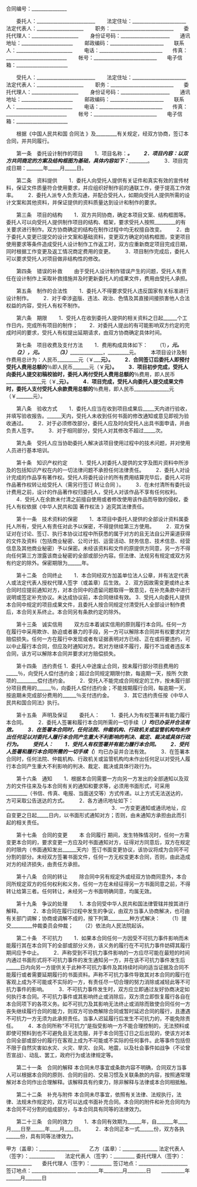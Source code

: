
 


合同编号：_______________


　　委托人：_________________________
　　法定住址：_______________________　　法定代表人：____________________
　　职务：___________________________　　委托代理人：____________________
　　身份证号码：_____________________　　通讯地址：______________________
　　邮政编码：_______________________　　联系人：________________________
　　电话：___________________________　　传真：__________________________
　　帐号：___________________________　　电子信箱：______________________


　　受托人：_________________________
　　法定住址：_______________________　　法定代表人：____________________
　　职务：___________________________　　委托代理人：____________________
　　身份证号码：_____________________　　通讯地址：______________________
　　邮政编码：_______________________　　联系人：________________________
　　电话：___________________________　　传真：__________________________
　　帐号：___________________________　　电子信箱：______________________


　　根据《中国人民共和国
合同法
》及_________有关规定，经双方协商，签订本合同，并共同履行。


　　第一条　委托设计制作的项目
　　1．项目名称：_____________________。
　　2．项目内容：以双方共同商定的方案及结构框图为基础，具体内容如下：_____________________________。
　　3．项目完成日期：_______年_____月_____日。


　　第二条　资料提供
　　1．委托人向受托人提供有关证件和真实有效的宣传材料，保证文件质量符合使用要求，并应组织好制作前的通联工作，便于提高工作效率。
　　2．委托人派专人负责沟通，并配合受托人，如期向受托人提供所需的设计文案和其他资料，并保证提供的资料质量达到设计和制作的要求。


　　第三条　项目的结构
　　1．双方共同协商，确定本项目文案、结构框图等。委托人可以向受托人提供制作项目的结构、框架，要求受托人按照_________的有关要求进行制作。双方协商确定的结构在制作过程中均无权擅自改变。
　　2．由于委托人变更已提交的设计文案和基础资料，变更双方确定的结构框图，变更项目使用要求等条件造成受托人设计制作工作返工时，双方应重新商定项目完成日期，同时根据工作变更及返工情况商定费用的变更。
　　3．项目制作完成后，委托人可以要求受托人对项目做非结构性的修改。


　　第四条　错误的补救
　　由于受托人设计制作错误产生的问题，受托人有责任在设计制作上采取补救措施并及时更新委托人的成果文件，费用由受托人承担。


　　第五条　制作的合法性
　　1．委托人不得要求受托人违反国家有关标准进行设计制作。 
　　2．对于牵涉盗版、违法、政治、色情及其直接间接损害他人合法权益的内容，受托人有权不制作。


　　第六条　期限
　　1．受托人在收到委托人提供的相关资料之日起______个工作日内，完成所有项目的制作；
　　2．对委托人提出的有可能影响双方约定的完成时间的要求，受托人有权提出延期请求，由双方协商确定具体时间。


　　第七条　项目收费及支付方法
　　1．费用构成具体如下：
　　（1）________________________________，_________元。
　　（2）________________________________，_________元。　
　　（3）________________________________，_________元。
　　本项目设计及制作费用总计为：人民币_________元（￥_________元）。
　　2．合同签订后委托人即预付受托人费用总额的______％即人民币_______元（￥______元）。
　　3．项目初步完成，受托人向委托人提交初稿校验时，委托人再付受托人费用总额的______％费用，即人民币_______________元（￥_______元）。
　　4．项目完成，受托人向委托人提交成果文件时，委托人支付受托人余款费用总额的______％费用，即人民币_______________元（￥_______元）。


　　第八条　验收方式
　　1．委托人应当在收到项目成果后_____天内进行验收，并填写验收报告。______天内，受托人未收到任何书面的修改通知或意见即视为验收通过。
　　2．对于必须修改部分，委托人应及时向受托人出具书面申请，并由负责人签字。
　　3．对于相同部分，受托人对其修改不超过_____次。


　　第九条　受托人应当协助委托人解决该项目使用过程中的技术问题，并对使用人员进行基本培训。


　　第十条　知识产权约定
　　1．受托人对委托人提供的文字及图片资料中所涉及的包括知识产权在内的一切法律问题不承担任何法律责任。
　　2．委托人对设计完成的作品享有著作权。受托人将委托设计的所有费用结算完毕后，委托人可将作品著作权转让给受托人（需另行签订
转让合同
）。
　　3．在未付清所有委托设计费用之前，设计的作品著作权归委托人，受托人对该作品不享有任何权利。
　　4．受托人在余款未付清之前擅自使用或者修改使用该作品而导致的侵权，委托人有权依据《中华人民共和国
著作权法
》追究其法律责任。


　　第十一条　技术资料的保密
　　1．本项目中委托人提供的全部设计资料属委托人所有，受托人有责任对此予以保密，不得提供给第三方使用。
　　2．双方保证对在讨论、签订、执行本协议过程中所获悉的属于对方的且无法自公开渠道获得的文件及资料（包括商业秘密、公司计划、运营活动、财务信息、技术信息、经营信息及其他商业秘密）予以保密。未经该资料和文件的原提供方同意，另一方不得向任何第三方泄露该商业秘密的全部或部分内容。但法律、法规另有规定或双方另有约定的除外。保密期限为______年。


　　第十二条　合同终止
　　1．本合同经双方加盖单位法人公章，并有法定代表人或法定代表人授权代理人签字（或盖章）后生效。
    2．双方因故需变更或终止本合同时应提前通知对方，对本合同中的遗留问题取得一致意见，在补充条款中进行说明或签定补充协议。未达成协议前，本合同继续有效。
    3．受托人向委托人提供本合同中规定的项目成果文件，且委托人按合同规定付清受托人全部设计制作费后，本合同关系终止。本合同另有条款约定的除外。


　　第十三条　诚实信用
　　双方应本着诚实信用的原则履行本合同。任何一方在履行中采用欺诈、胁迫或者暴力的手段，另一方可以解除本合同并有权要求对方赔偿损失。任何一方在履行中发现或者有证据表明对方已经、正在或将要违约，可以中止履行本合同，但应及时通知对方。若对方继续不履行，履行不当或者违反本合同，该方可以解除本合同并要求对方赔偿损失。


　　第十四条　违约责任
    1．委托人中途废止合同，按未履行部分项目费用的_____％，向受托人偿付违约金；超过合同规定期限付款，每逾期一天，按所
欠款
项的_________偿付违约金。
　　2．受托人不能完成合同规定的工作，按未履行部分项目费用的______％，向委托人偿付违约金；不能按期履行合同，每逾期一天，按逾期未完成部分费用的______％支付违约金。
　　3．其它违约责任按《中华人民共和国合同法》执行。


　　第十五条　声明及保证
　　委托人：
　　1．委托人为有权签署并有能力履行本合同。
　　2．委托人签署和履行本合同所需的一切手续（_________）均已办妥并合法有效。
　　3．在签署本合同时，任何法院、仲裁机构、行政机关或监管机构均未作出任何足以对委托人履行本合同产生重大不利影响的判决、裁定、裁决或具体行政行为。
　　受托人：
　　1．受托人有权签署并有能力履行本合同。
　　2．受托人签署和履行本合同所需的一切手续（_________）均已办妥并合法有效。
　　3．在签署本合同时，任何法院、仲裁机构、行政机关或监管机构均未作出任何足以对受托人履行本合同产生重大不利影响的判决、裁定、裁决或具体行政行为。


　　第十六条　通知
　　1．根据本合同需要一方向另一方发出的全部通知以及双方的文件往来及与本合同有关的通知和要求等，必须用书面形式，可采用_________（书信、传真、电报、当面送交等）方式传递。以上方式无法送达的，方可采取公告送达的方式。
　　2．各方通讯地址如下：______________________________________。
　　3．一方变更通知或通讯地址，应自变更之日起_____日内，以书面形式通知对方；否则，由未通知方承担由此而引起的相关责任。


　　第十七条　合同的变更
　　本
合同履行
期间，发生特殊情况时，任何一方需变更本合同的，要求变更一方应及时书面通知对方，征得对方同意后，双方在规定的时限内（书面通知发出______天内）签订书面变更协议，该协议将成为合同不可分割的部分。未经双方签署书面文件，任何一方无权变更本合同，否则，由此造成对方的经济损失，由责任方承担。


　　第十八条　合同的转让
　　除合同中另有规定外或经双方协商同意外，本合同所规定双方的任何权利和义务，任何一方在未经征得另一方书面同意之前，不得转让给第三者。任何转让，未经另一方书面明确同意，均属无效。


　　第十九条　争议的处理
　　1．本合同受中华人民共和国法律管辖并按其进行解释。
　　2．本合同在履行过程中发生的争议，由双方当事人协商解决，也可由有关部门调解；协商或调解不成的，按下列第_________种方式解决：
　　（1）提交_________仲裁委员会仲裁；
　　（2）依法向人民法院起诉。


　　第二十条　不可抗力
　　1．如果本合同任何一方因受不可抗力事件影响而未能履行其在本合同下的全部或部分义务，该义务的履行在不可抗力事件妨碍其履行期间应予中止。
　　2．声称受到不可抗力事件影响的一方应尽可能在最短的时间内通过书面形式将不可抗力事件的发生通知另一方，并在该不可抗力事件发生后______日内向另一方提供关于此种不可抗力事件及其持续时间的适当证据及合同不能履行或者需要延期履行的书面资料。声称不可抗力事件导致其对本合同的履行在客观上成为不可能或不实际的一方，有责任尽一切合理的努力消除或减轻此等不可抗力事件的影响。
　　3．不可抗力事件发生时，双方应立即通过友好协商决定如何执行本合同。不可抗力事件或其影响终止或消除后，双方须立即恢复履行各自在本合同项下的各项义务。如不可抗力及其影响无法终止或消除而致使合同任何一方丧失继续履行合同的能力，则双方可协商解除合同或暂时延迟合同的履行，且遭遇不可抗力一方无须为此承担责任。当事人迟延履行后发生不可抗力的，不能免除责任。
　　4．本合同所称“不可抗力”是指受影响一方不能合理控制的，无法预料或即使可预料到也不可避免且无法克服，并于本合同签订日之后出现的，使该方对本合同全部或部分的履行在客观上成为不可能或不实际的任何事件。此等事件包括但不限于自然灾害如水灾、火灾、旱灾、台风、地震，以及社会事件如战争（不论曾否宣战）、动乱、罢工，政府行为或法律规定等。


　　第二十一条　合同的解释
    本合同未尽事宜或条款内容不明确，合同双方当事人可以根据本合同的原则、合同的目的、交易习惯及关联条款的内容，按照通常理解对本合同作出合理解释。该解释具有约束力，除非解释与法律或本合同相抵触。


　　第二十二条　补充与附件
    本合同未尽事宜，依照有关法律、法规执行，法律、法规未作规定的，双方可以达成书面补充合同。本合同的附件和补充合同均为本合同不可分割的组成部分，与本合同具有同等的法律效力。


　　第二十三条　合同的效力
　　1．本合同有效期为______年，自_______年____月____日至______年____月____日。
　　2．本合同正本一式______份，双方各执______份，具有同等法律效力。


 


甲方（盖章）：_________________　　乙方（盖章）：_______________
法定代表人（签字）：___________　　法定代表人（签字）：_________
委托代理人（签字）：___________　　委托代理人（签字）：_________
签订地点：_____________________　　签订地点：___________________
_________年________月________日　　__________年______月_______日
 


 

 
 
 
 
 
  


  
 

  


  


  
 
 
 
 

